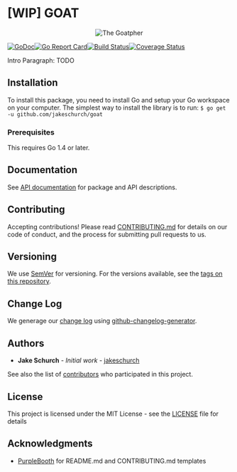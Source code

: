 # [WIP] GOAT

<p align="center">
  <img src="https://github.com/jakeschurch/goat/docs/goatpher.png" alt="The Goatpher"/>
</p>

[![GoDoc](https://godoc.org/github.com/jakeschurch/goat?status.svg)](https://godoc.org/github.com/jakeschurch/goat)[![Go Report Card](https://goreportcard.com/badge/github.com/jakeschurch/goat)](https://goreportcard.com/report/github.com/jakeschurch/goat)[![Build Status](https://travis-ci.org/jakeschurch/goat.svg?branch=master)](https://travis-ci.org/jakeschurch/goat)[![Coverage Status](https://coveralls.io/repos/github/jakeschurch/goat/badge.svg?branch=master)](https://coveralls.io/github/jakeschurch/goat?branch=master)

Intro Paragraph: TODO

## Installation

To install this package, you need to install Go and setup your Go workspace on your computer. The simplest way to install the library is to run:
`$ go get -u github.com/jakeschurch/goat`

### Prerequisites

This requires Go 1.4 or later.

## Documentation

See [API documentation](https://godoc.org/github.com/jakeschurch/goat) for package and API descriptions.

## Contributing

Accepting contributions! Please read [CONTRIBUTING.md](CONTRIBUTING.md) for details on our code of conduct, and the process for submitting pull requests to us.

## Versioning

We use [SemVer](http://semver.org/) for versioning. For the versions available, see the [tags on this repository](https://github.com/jakeschurch/goat/tags).

## Change Log
We generage our [change log](CHANGELOG.md) using [github-changelog-generator](https://github.com/github-changelog-generator/github-changelog-generator).  

## Authors

* **Jake Schurch** - *Initial work* - [jakeschurch](https://github.com/jakeschurch)

See also the list of [contributors](https://github.com/jakeschurch/goat/contributors) who participated in this project.

## License

This project is licensed under the MIT License - see the [LICENSE](LICENSE) file for details

## Acknowledgments

* [PurpleBooth](https://github.com/PurpleBooth) for README.md and CONTRIBUTING.md templates
